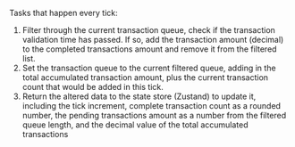 Tasks that happen every tick:
1. Filter through the current transaction queue, check if the transaction validation time has passed. If so, add the transaction amount (decimal) to the completed transactions amount and remove it from the filtered list.
2. Set the transaction queue to the current filtered queue, adding in the total accumulated transaction amount, plus the current transaction count that would be added in this tick.
3. Return the altered data to the state store (Zustand) to update it, including the tick increment, complete transaction count as a rounded number, the pending transactions amount as a number from the filtered queue length, and the decimal value of the total accumulated transactions
